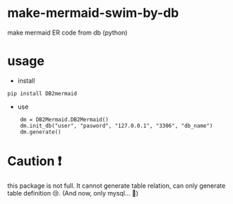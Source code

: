 # make-mermaid-swim-by-db
make mermaid ER code from db (python)


# usage
- install
```
pip install DB2mermaid
```

- use
```
    dm = DB2Mermaid.DB2Mermaid()
    dm.init_db("user", "pasword", "127.0.0.1", "3306", "db_name")
    dm.generate()
```

# Caution ❗
this package is not full.
It cannot generate table relation, can only generate table definition 😢.
(And now, only mysql... 🤣)